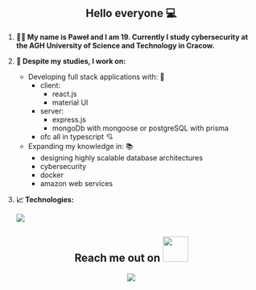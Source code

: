 <h2 align="center">
      Hello everyone 💻
</h2>

1. **👨‍💻 My name is Paweł and I am 19. Currently I study cybersecurity at the AGH University of Science and Technology in Cracow.**

2. **🔭 Despite my studies, I work on:**

      - Developing full stack applications with: 🗼
        - client: 
          - react.js
          - material UI
        - server: 
          - express.js
          - mongoDb with mongoose or postgreSQL with prisma
        - ofc all in typescript 💘
      - Expanding my knowledge in: 📚
        - designing highly scalable database architectures
        - cybersecurity
        - docker
        - amazon web services
3. **📈 Technologies:**

      <img src = "https://github-readme-stats.vercel.app/api/top-langs/?username=devKica&langs_count=3&layout=compact&theme=dark">

<p align = "center">

 <!-- 
![Ashutosh's github activity graph](https://activity-graph.herokuapp.com/graph?username=devKica&custom_title=DevKica's%20Contribution%20Graph&hide_border=true&theme=react-dark)
-->
      
</p>   

<h2 align="center">Reach me out on <img src="https://media0.giphy.com/media/jqNPzdTTxQfOgOqpO4/source.gif" width="50"></h2>

<p align="center">

<a href="mailto: devKica777@gmail.com">
    <img src="https://img.shields.io/badge/-devKica777-c14438?style=flat-square&logo=Gmail&logoColor=white&link=mailto:devKica777@gmail.com"/>
</a>
   
</p>
